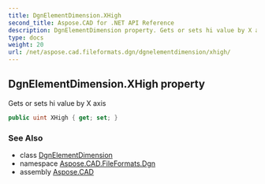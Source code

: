 ```yaml
---
title: DgnElementDimension.XHigh
second_title: Aspose.CAD for .NET API Reference
description: DgnElementDimension property. Gets or sets hi value by X axis
type: docs
weight: 20
url: /net/aspose.cad.fileformats.dgn/dgnelementdimension/xhigh/
---
```

## DgnElementDimension.XHigh property

Gets or sets hi value by X axis

```csharp
public uint XHigh { get; set; }
```

### See Also

* class [DgnElementDimension](../)
* namespace [Aspose.CAD.FileFormats.Dgn](../../dgnelementdimension/)
* assembly [Aspose.CAD](../../../)


